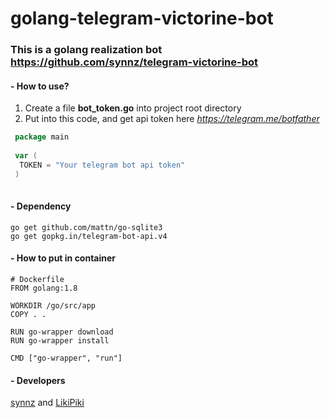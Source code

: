 # golang-telegram-victorine-bot


### This is a golang realization bot https://github.com/synnz/telegram-victorine-bot

#### - How to use?
1) Create a file **bot_token.go** into project root directory
2) Put into this code, and get api token here *https://telegram.me/botfather*
```GO
 package main
 
 var (
  TOKEN = "Your telegram bot api token"
 )
 
```

#### - Dependency
```
go get github.com/mattn/go-sqlite3
go get gopkg.in/telegram-bot-api.v4
```

#### - How to put in container
```
# Dockerfile
FROM golang:1.8

WORKDIR /go/src/app
COPY . .

RUN go-wrapper download 
RUN go-wrapper install 

CMD ["go-wrapper", "run"]
```

#### - Developers
[synnz](https://github.com/synnz) and [LikiPiki](https://github.com/LikiPiki)
